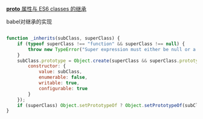 [__proto__ 属性与 ES6 classes 的继承](https://idiotwu.me/proto-property-and-es6-classes-inheritance/)


babel对继承的实现
```JavaScript

function _inherits(subClass, superClass) {  
    if (typeof superClass !== "function" && superClass !== null) {
        throw new TypeError("Super expression must either be null or a function, not " + typeof superClass);
    }
    subClass.prototype = Object.create(superClass && superClass.prototype, {
        constructor: {
            value: subClass,
            enumerable: false,
            writable: true,
            configurable: true
        }
    });
    if (superClass) Object.setPrototypeOf ? Object.setPrototypeOf(subClass, superClass) : subClass.__proto__ = superClass;
}

```